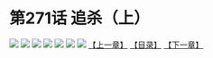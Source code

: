 # 第271话 追杀（上）
![](https://mhpic.xiaomingtaiji.net/comic/D/斗破苍穹拆分版/271话/1.jpg-zymk.middle.webp)
![](https://mhpic.xiaomingtaiji.net/comic/D/斗破苍穹拆分版/271话/2.jpg-zymk.middle.webp)
![](https://mhpic.xiaomingtaiji.net/comic/D/斗破苍穹拆分版/271话/3.jpg-zymk.middle.webp)
![](https://mhpic.xiaomingtaiji.net/comic/D/斗破苍穹拆分版/271话/4.jpg-zymk.middle.webp)
![](https://mhpic.xiaomingtaiji.net/comic/D/斗破苍穹拆分版/271话/5.jpg-zymk.middle.webp)
![](https://mhpic.xiaomingtaiji.net/comic/D/斗破苍穹拆分版/271话/6.jpg-zymk.middle.webp)
![](https://mhpic.xiaomingtaiji.net/comic/D/斗破苍穹拆分版/271话/7.jpg-zymk.middle.webp)
[【上一章】](./270.md)
[【目录】](./READMD.md)
[【下一章】](./272.md)
